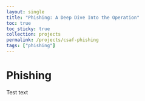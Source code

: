 ```yaml
---
layout: single
title: "Phishing: A Deep Dive Into the Operation"
toc: true
toc_sticky: true
collection: projects
permalink: /projects/csaf-phishing
tags: ["phishing"]
---
```


# Phishing
Test text